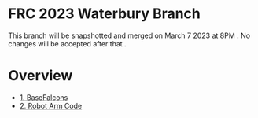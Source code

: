# FRC 2023 Waterbury Branch

This branch will be snapshotted and merged on March 7 2023 at 8PM . No changes will be accepted after that .

# Overview

-  [1. BaseFalcons](BaseFalcons.md)
-  [2. Robot Arm Code](RobotArm.md) 